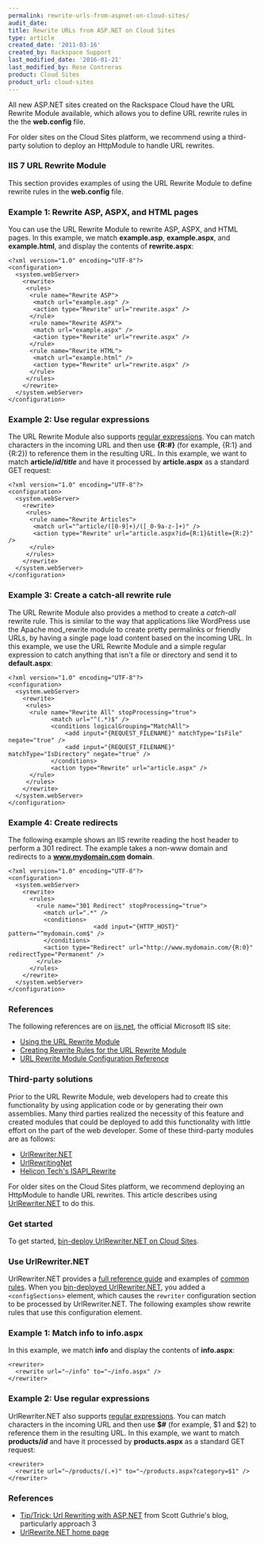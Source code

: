 ```yaml
---
permalink: rewrite-urls-from-aspnet-on-cloud-sites/
audit_date:
title: Rewrite URLs from ASP.NET on Cloud Sites
type: article
created_date: '2011-03-16'
created_by: Rackspace Support
last_modified_date: '2016-01-21'
last_modified_by: Rose Contreras
product: Cloud Sites
product_url: cloud-sites
---
```


All new ASP.NET sites created on the Rackspace Cloud have the URL
Rewrite Module available, which allows you to define URL rewrite rules
in the the **web.config** file.

For older sites on the Cloud Sites platform, we recommend using a
third-party solution to deploy an HttpModule to handle URL rewrites.

### IIS 7 URL Rewrite Module

This section provides examples of using the URL Rewrite Module to define
rewrite rules in the **web.config** file.

### Example 1: Rewrite ASP, ASPX, and HTML pages

You can use the URL Rewrite Module to rewrite ASP, ASPX, and HTML pages.
In this example, we match **example.asp**, **example.aspx**, and
**example.html**, and display the contents of **rewrite.aspx**:

    <?xml version="1.0" encoding="UTF-8"?>
    <configuration>
      <system.webServer>
        <rewrite>
         <rules>
          <rule name="Rewrite ASP">
           <match url="example.asp" />
           <action type="Rewrite" url="rewrite.aspx" />
          </rule>
          <rule name="Rewrite ASPX">
           <match url="example.aspx" />
           <action type="Rewrite" url="rewrite.aspx" />
          </rule>
          <rule name="Rewrite HTML">
           <match url="example.html" />
           <action type="Rewrite" url="rewrite.aspx" />
          </rule>
         </rules>
        </rewrite>
      </system.webServer>
    </configuration>

### Example 2: Use regular expressions

The URL Rewrite Module also supports [regular expressions](http://www.regular-expressions.info/).
You can match characters in the incoming URL and then use **{R:\#}**
(for example, {R:1} and {R:2}) to reference them in the resulting URL.
In this example, we want to match **article/*id*/*title*** and have it
processed by **article.aspx** as a standard GET request:

    <?xml version="1.0" encoding="UTF-8"?>
    <configuration>
      <system.webServer>
        <rewrite>
         <rules>
          <rule name="Rewrite Articles">
           <match url="^article/([0-9]+)/([_0-9a-z-]+)" />
           <action type="Rewrite" url="article.aspx?id={R:1}&title={R:2}" />
          </rule>
         </rules>
        </rewrite>
      </system.webServer>
    </configuration>

### Example 3: Create a catch-all rewrite rule

The URL Rewrite Module also provides a method to create a *catch-all*
rewrite rule. This is similar to the way that applications like
WordPress use the Apache mod\_rewrite module to create pretty permalinks
or friendly URLs, by having a single page load content based on the
incoming URL. In this example, we use the URL Rewrite Module and a
simple regular expression to catch anything that isn't a file or
directory and send it to **default.aspx**:

    <?xml version="1.0" encoding="UTF-8"?>
    <configuration>
      <system.webServer>
        <rewrite>
         <rules>
          <rule name="Rewrite All" stopProcessing="true">
                <match url="^(.*)$" />
                <conditions logicalGrouping="MatchAll">
                    <add input="{REQUEST_FILENAME}" matchType="IsFile" negate="true" />
                    <add input="{REQUEST_FILENAME}" matchType="IsDirectory" negate="true" />
                </conditions>
                <action type="Rewrite" url="article.aspx" />
          </rule>
         </rules>
        </rewrite>
      </system.webServer>
    </configuration>

### Example 4: Create redirects

The following example shows an IIS rewrite reading the host header to
perform a 301 redirect. The example takes a non-www domain and redirects
to a **www.mydomain.com domain**.

    <?xml version="1.0" encoding="UTF-8"?>
    <configuration>
      <system.webServer>
        <rewrite>
          <rules>
            <rule name="301 Redirect" stopProcessing="true">
              <match url=".*" />
              <conditions>
                            <add input="{HTTP_HOST}" pattern="^mydomain.com$" />
              </conditions>
              <action type="Redirect" url="http://www.mydomain.com/{R:0}" redirectType="Permanent" />
            </rule>
          </rules>
        </rewrite>
      </system.webServer>
    </configuration>

### References

The following references are on [iis.net](http://www.iis.net/), the official
Microsoft IIS site:

-   [Using the URL Rewrite Module](http://learn.iis.net/page.aspx/460/using-url-rewrite-module/)
-   [Creating Rewrite Rules for the URL Rewrite Module](http://learn.iis.net/page.aspx/461/creating-rewrite-rules-for-the-url-rewrite-module/)
-   [URL Rewrite Module Configuration Reference](http://learn.iis.net/page.aspx/465/url-rewrite-module-configuration-reference/)

### Third-party solutions

Prior to the URL Rewrite Module, web developers had to create this
functionality by using application code or by generating their own
assemblies. Many third parties realized the necessity of this feature
and created modules that could be deployed to add this functionality
with little effort on the part of the web developer. Some of these
third-party modules are as follows:

-   [UrlRewriter.NET](http://www.urlrewriter.net/)
-   [UrlRewritingNet](http://www.urlrewriting.net/)
-   [Helicon Tech's ISAPI\_Rewrite](http://www.isapirewrite.com/)

For older sites on the Cloud Sites platform, we recommend deploying an
HttpModule to handle URL rewrites. This article describes using
[UrlRewriter.NET](http://www.urlrewriter.net/) to
do this.

### Get started

To get started, [bin-deploy UrlRewriter.NET on Cloud Sites](/how-to/bin-deploy-an-aspnet-assembly-on-cloud-sites).

### Use UrlRewriter.NET

UrlRewriter.NET provides a [full reference guide](http://urlrewriter.net/index.php/support/reference)
and examples of [common rules](http://urlrewriter.net/index.php/support/using).
When you [bin-deployed UrlRewriter.NET](/how-to/bin-deploy-an-aspnet-assembly-on-cloud-sites),
you added a `<configSections>` element, which causes the `rewriter`
configuration section to be processed by UrlRewriter.NET. The following
examples show rewrite rules that use this configuration element.

### Example 1: Match info to info.aspx

In this example, we match **info** and display the contents of
**info.aspx**:

    <rewriter>
      <rewrite url="~/info" to="~/info.aspx" />
    </rewriter>

### Example 2: Use regular expressions

UrlRewriter.NET also supports [regular expressions](http://www.regular-expressions.info/).
You can match characters in the incoming URL and then use **\$\#** (for
example, \$1 and \$2) to reference them in the resulting URL. In this
example, we want to match **products/*id*** and have it processed by
**products.aspx** as a standard GET request:

    <rewriter>
      <rewrite url="~/products/(.+)" to="~/products.aspx?category=$1" />
    </rewriter>

### References

-   [Tip/Trick: Url Rewriting with ASP.NET](http://weblogs.asp.net/scottgu/archive/2007/02/26/tip-trick-url-rewriting-with-asp-net.aspx)
    from Scott Guthrie's blog, particularly approach 3
-   [UrlRewrite.NET home page](http://urlrewriter.net "http://urlrewriter.net")
